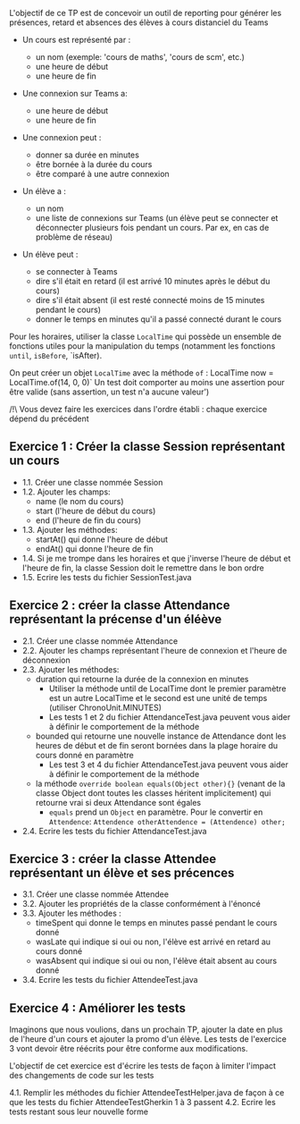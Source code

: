 L'objectif de ce TP est de concevoir un outil de reporting pour générer les présences, retard et absences des élèves à cours distanciel du Teams

- Un cours est représenté par : 
    - un nom (exemple: 'cours de maths', 'cours de scm', etc.)
    - une heure de début
    - une heure de fin


- Une connexion sur Teams a:
    - une heure de début
    - une heure de fin

- Une connexion peut :
    - donner sa durée en minutes
    - être bornée à la durée du cours
    - être comparé à une autre connexion


- Un élève a :
    - un nom
    - une liste de connexions sur Teams (un élève peut se connecter et déconnecter plusieurs fois pendant un cours. Par ex, en cas de problème de réseau)
- Un élève peut :
    - se connecter à Teams
    - dire s'il était en retard (il est arrivé 10 minutes après le début du cours)
    - dire s'il était absent (il est resté connecté moins de 15 minutes pendant le cours)
    - donner le temps en minutes qu'il a passé connecté durant le cours

Pour les horaires, utiliser la classe `LocalTime` qui possède un ensemble de fonctions utiles pour la manipulation du temps (notamment les fonctions `until`, `isBefore`, `isAfter).

On peut créer un objet `LocalTime` avec la méthode `of` : LocalTime now = LocalTime.of(14, 0, 0)`
Un test doit comporter au moins une assertion pour être valide (sans assertion, un test n'a aucune valeur')

/!\ Vous devez faire les exercices dans l'ordre établi : chaque exercice dépend du précédent

## Exercice 1 : Créer la classe Session représentant un cours

- 1.1. Créer une classe nommée Session
- 1.2. Ajouter les champs:
    - name (le nom du cours)
    - start (l'heure de début du cours)
    - end (l'heure de fin du cours)
- 1.3. Ajouter les méthodes:
    - startAt() qui donne l'heure de début
    - endAt() qui donne l'heure de fin
- 1.4. Si je me trompe dans les horaires et que j'inverse l'heure de début et l'heure de fin, la classe Session doit le remettre dans le bon ordre
- 1.5. Ecrire les tests du fichier SessionTest.java


## Exercice 2 : créer la classe Attendance représentant la précense d'un éléève

- 2.1. Créer une classe nommée Attendance
- 2.2. Ajouter les champs représentant l'heure de connexion et l'heure de déconnexion
- 2.3. Ajouter les méthodes:
    - duration qui retourne la durée de la connexion en minutes
        - Utiliser la méthode until de LocalTime dont le premier paramètre est un autre LocalTime et le second est une unité de temps (utiliser ChronoUnit.MINUTES)
        - Les tests 1 et 2 du fichier AttendanceTest.java peuvent vous aider à définir le comportement de la méthode
    - bounded qui retourne une nouvelle instance de Attendance dont les heures de début et de fin seront bornées dans la plage horaire du cours donné en paramètre
        - Les test 3 et 4 du fichier AttendanceTest.java peuvent vous aider à définir le comportement de la méthode
    - la méthode `override boolean equals(Object other){}` (venant de la classe Object dont toutes les classes héritent implicitement) qui retourne vrai si deux Attendance sont égales
        - `equals` prend un `Object` en paramètre. Pour le convertir en `Attendence`: `Attendence otherAttendence = (Attendence) other;`
- 2.4. Ecrire les tests du fichier AttendanceTest.java


## Exercice 3 : créer la classe Attendee représentant un élève et ses précences

- 3.1. Créer une classe nommée Attendee
- 3.2. Ajouter les propriétés de la classe conformément à l'énoncé
- 3.3. Ajouter les méthodes :
    - timeSpent qui donne le temps en minutes passé pendant le cours donné
    - wasLate qui indique si oui ou non, l'élève est arrivé en retard au cours donné
    - wasAbsent qui indique si oui ou non, l'élève était absent au cours donné
- 3.4. Ecrire les tests du fichier AttendeeTest.java


## Exercice 4 : Améliorer les tests

Imaginons que nous voulions, dans un prochain TP, ajouter la date en plus de l'heure d'un cours et ajouter la promo d'un élève.
Les tests de l'exercice 3 vont devoir être réécrits pour être conforme aux modifications.

L'objectif de cet exercice est d'écrire les tests de façon à limiter l'impact des changements de code sur les tests

4.1. Remplir les méthodes du fichier AttendeeTestHelper.java de façon à ce que les tests du fichier AttendeeTestGherkin 1 à 3 passent
4.2. Ecrire les tests restant sous leur nouvelle forme
